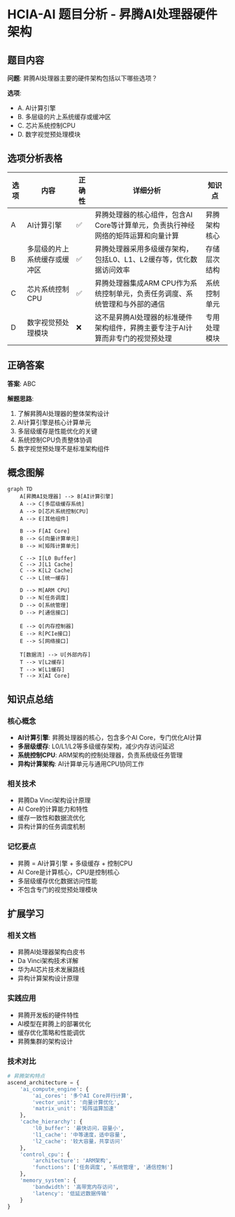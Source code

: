 # HCIA-AI 题目分析 - 昇腾AI处理器硬件架构

## 题目内容

**问题**: 昇腾AI处理器主要的硬件架构包括以下哪些选项？

**选项**:
- A. AI计算引擎
- B. 多层级的片上系统缓存或缓冲区
- C. 芯片系统控制CPU
- D. 数字视觉预处理模块

## 选项分析表格

| 选项 | 内容 | 正确性 | 详细分析 | 知识点 |
|------|------|--------|----------|--------|
| A | AI计算引擎 | ✅ | 昇腾处理器的核心组件，包含AI Core等计算单元，负责执行神经网络的矩阵运算和向量计算 | 昇腾架构核心 |
| B | 多层级的片上系统缓存或缓冲区 | ✅ | 昇腾处理器采用多级缓存架构，包括L0、L1、L2缓存等，优化数据访问效率 | 存储层次结构 |
| C | 芯片系统控制CPU | ✅ | 昇腾处理器集成ARM CPU作为系统控制单元，负责任务调度、系统管理和与外部的通信 | 系统控制单元 |
| D | 数字视觉预处理模块 | ❌ | 这不是昇腾AI处理器的标准硬件架构组件，昇腾主要专注于AI计算而非专门的视觉预处理 | 专用处理模块 |

## 正确答案
**答案**: ABC

**解题思路**: 
1. 了解昇腾AI处理器的整体架构设计
2. AI计算引擎是核心计算单元
3. 多层级缓存是性能优化的关键
4. 系统控制CPU负责整体协调
5. 数字视觉预处理不是标准架构组件

## 概念图解

```mermaid
graph TD
    A[昇腾AI处理器] --> B[AI计算引擎]
    A --> C[多层级缓存系统]
    A --> D[芯片系统控制CPU]
    A --> E[其他组件]
    
    B --> F[AI Core]
    B --> G[向量计算单元]
    B --> H[矩阵计算单元]
    
    C --> I[L0 Buffer]
    C --> J[L1 Cache]
    C --> K[L2 Cache]
    C --> L[统一缓存]
    
    D --> M[ARM CPU]
    D --> N[任务调度]
    D --> O[系统管理]
    D --> P[通信接口]
    
    E --> Q[内存控制器]
    E --> R[PCIe接口]
    E --> S[网络接口]
    
    T[数据流] --> U[外部内存]
    T --> V[L2缓存]
    T --> W[L1缓存]
    T --> X[AI Core]
```

## 知识点总结

### 核心概念
- **AI计算引擎**: 昇腾处理器的核心，包含多个AI Core，专门优化AI计算
- **多层级缓存**: L0/L1/L2等多级缓存架构，减少内存访问延迟
- **系统控制CPU**: ARM架构的控制处理器，负责系统级任务管理
- **异构计算架构**: AI计算单元与通用CPU协同工作

### 相关技术
- 昇腾Da Vinci架构设计原理
- AI Core的计算能力和特性
- 缓存一致性和数据流优化
- 异构计算的任务调度机制

### 记忆要点
- 昇腾 = AI计算引擎 + 多级缓存 + 控制CPU
- AI Core是计算核心，CPU是控制核心
- 多层级缓存优化数据访问性能
- 不包含专门的视觉预处理模块

## 扩展学习

### 相关文档
- 昇腾AI处理器架构白皮书
- Da Vinci架构技术详解
- 华为AI芯片技术发展路线
- 异构计算架构设计原理

### 实践应用
- 昇腾开发板的硬件特性
- AI模型在昇腾上的部署优化
- 缓存优化策略和性能调优
- 昇腾集群的架构设计

### 技术对比

```python
# 昇腾架构特点
ascend_architecture = {
    'ai_compute_engine': {
        'ai_cores': '多个AI Core并行计算',
        'vector_unit': '向量计算优化',
        'matrix_unit': '矩阵运算加速'
    },
    'cache_hierarchy': {
        'l0_buffer': '最快访问，容量小',
        'l1_cache': '中等速度，适中容量',
        'l2_cache': '较大容量，共享访问'
    },
    'control_cpu': {
        'architecture': 'ARM架构',
        'functions': ['任务调度', '系统管理', '通信控制']
    },
    'memory_system': {
        'bandwidth': '高带宽内存访问',
        'latency': '低延迟数据传输'
    }
}
```